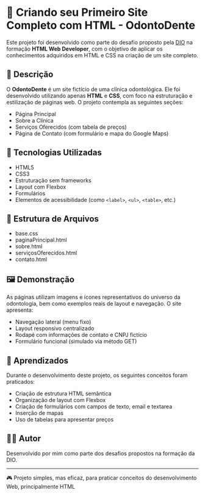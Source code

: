 # 🦷 Criando seu Primeiro Site Completo com HTML - OdontoDente

Este projeto foi desenvolvido como parte do desafio proposto pela [DIO](https://www.dio.me) na formação **HTML Web Developer**, com o objetivo de aplicar os conhecimentos adquiridos em HTML e CSS na criação de um site completo.

## 📄 Descrição

O **OdontoDente** é um site fictício de uma clínica odontológica. Ele foi desenvolvido utilizando apenas **HTML** e **CSS**, com foco na estruturação e estilização de páginas web. O projeto contempla as seguintes seções:

- Página Principal
- Sobre a Clínica
- Serviços Oferecidos (com tabela de preços)
- Página de Contato (com formulário e mapa do Google Maps)

## 🧰 Tecnologias Utilizadas

- HTML5
- CSS3
- Estruturação sem frameworks
- Layout com Flexbox
- Formulários
- Elementos de acessibilidade (como `<label>`, `<ul>`, `<table>`, etc.)

## 📁 Estrutura de Arquivos

- base.css
- paginaPrincipal.html
- sobre.html
- serviçosOferecidos.html
- contato.html

## 🖼️ Demonstração

As páginas utilizam imagens e ícones representativos do universo da odontologia, bem como exemplos reais de layout e navegação. O site apresenta:

- Navegação lateral (menu fixo)
- Layout responsivo centralizado
- Rodapé com informações de contato e CNPJ fictício
- Formulário funcional (simulado via método GET)

## 📌 Aprendizados

Durante o desenvolvimento deste projeto, os seguintes conceitos foram praticados:

- Criação de estrutura HTML semântica
- Organização de layout com Flexbox
- Criação de formulários com campos de texto, email e textarea
- Inserção de mapas
- Uso de tabelas para apresentar preços

## 👨‍🎓 Autor

Desenvolvido por mim como parte dos desafios propostos na formação da DIO.

---

🎮 Projeto simples, mas eficaz, para praticar conceitos do desenvolvimento Web, principalmente HTML
